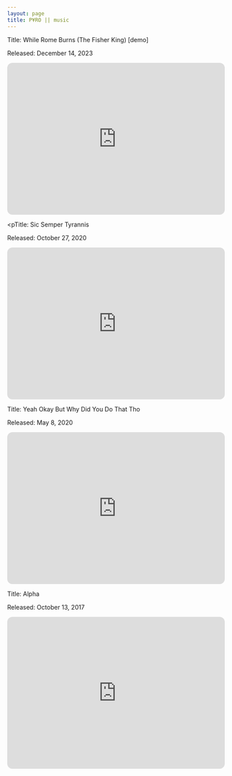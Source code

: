 ```yaml
---
layout: page
title: P¥RO || music
---
```

Title: While Rome Burns (The Fisher King) [demo]

Released: December 14, 2023

<iframe style="border-radius:12px" src="https://open.spotify.com/embed/album/5sYHBepFWKPjHPoeVOWquv?utm_source=generator"
        width="100%" height="352" frameBorder="0" allowfullscreen=""
        allow="autoplay; clipboard-write; encrypted-media; fullscreen; picture-in-picture" loading="lazy"></iframe>

<pTitle: Sic Semper Tyrannis

Released: October 27, 2020

<iframe style="border-radius:12px" src="https://open.spotify.com/embed/album/6DT6TfiUDvCRkkIRiEpDYr?utm_source=generator"
        width="100%" height="352" frameBorder="0" allowfullscreen=""
        allow="autoplay; clipboard-write; encrypted-media; fullscreen; picture-in-picture" loading="lazy"></iframe>

Title: Yeah Okay But Why Did You Do That Tho

Released: May 8, 2020

<iframe style="border-radius:12px" src="https://open.spotify.com/embed/album/1QV3mFExJkAhNowImNsy5J?utm_source=generator"
        width="100%" height="352" frameBorder="0" allowfullscreen=""
        allow="autoplay; clipboard-write; encrypted-media; fullscreen; picture-in-picture" loading="lazy"></iframe>

Title: Alpha

Released: October 13, 2017

<iframe style="border-radius:12px" src="https://open.spotify.com/embed/album/4Gyusk0OUjthyaQwv8DB5e?utm_source=generator&theme=0"
        width="100%" height="352" frameBorder="0" allowfullscreen=""
        allow="autoplay; clipboard-write; encrypted-media; fullscreen; picture-in-picture" loading="lazy"></iframe>